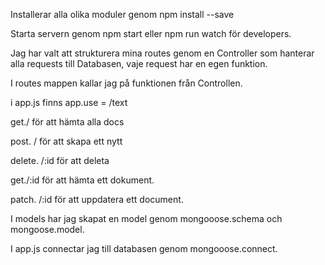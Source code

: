 Installerar alla olika moduler genom npm install <module> --save

Starta servern genom npm start eller npm run watch för developers.



Jag har valt att strukturera mina routes genom en Controller som hanterar alla requests till Databasen, vaje request har en egen funktion.


I routes mappen kallar jag på funktionen från Controllen.

i app.js finns app.use = /text

get./ för att hämta alla docs

post. / för att skapa ett nytt

delete. /:id för att deleta

get./:id för att hämta ett dokument.

patch. /:id  för att uppdatera ett document.

I models har jag skapat en model genom mongooose.schema och mongoose.model.


I app.js connectar jag till databasen genom mongooose.connect.


